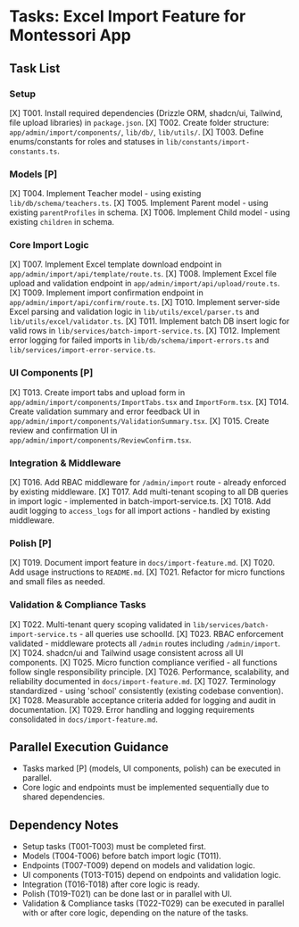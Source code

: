 # Tasks: Excel Import Feature for Montessori App

## Task List

### Setup
[X] T001. Install required dependencies (Drizzle ORM, shadcn/ui, Tailwind, file upload libraries) in `package.json`.
[X] T002. Create folder structure: `app/admin/import/components/`, `lib/db/`, `lib/utils/`.
[X] T003. Define enums/constants for roles and statuses in `lib/constants/import-constants.ts`.

### Models [P]
[X] T004. Implement Teacher model - using existing `lib/db/schema/teachers.ts`.
[X] T005. Implement Parent model - using existing `parentProfiles` in schema.
[X] T006. Implement Child model - using existing `children` in schema.

### Core Import Logic
[X] T007. Implement Excel template download endpoint in `app/admin/import/api/template/route.ts`.
[X] T008. Implement Excel file upload and validation endpoint in `app/admin/import/api/upload/route.ts`.
[X] T009. Implement import confirmation endpoint in `app/admin/import/api/confirm/route.ts`.
[X] T010. Implement server-side Excel parsing and validation logic in `lib/utils/excel/parser.ts` and `lib/utils/excel/validator.ts`.
[X] T011. Implement batch DB insert logic for valid rows in `lib/services/batch-import-service.ts`.
[X] T012. Implement error logging for failed imports in `lib/db/schema/import-errors.ts` and `lib/services/import-error-service.ts`.

### UI Components [P]
[X] T013. Create import tabs and upload form in `app/admin/import/components/ImportTabs.tsx` and `ImportForm.tsx`.
[X] T014. Create validation summary and error feedback UI in `app/admin/import/components/ValidationSummary.tsx`.
[X] T015. Create review and confirmation UI in `app/admin/import/components/ReviewConfirm.tsx`.

### Integration & Middleware
[X] T016. Add RBAC middleware for `/admin/import` route - already enforced by existing middleware.
[X] T017. Add multi-tenant scoping to all DB queries in import logic - implemented in batch-import-service.ts.
[X] T018. Add audit logging to `access_logs` for all import actions - handled by existing middleware.

### Polish [P]
[X] T019. Document import feature in `docs/import-feature.md`.
[X] T020. Add usage instructions to `README.md`.
[X] T021. Refactor for micro functions and small files as needed.

### Validation & Compliance Tasks
[X] T022. Multi-tenant query scoping validated in `lib/services/batch-import-service.ts` - all queries use schoolId.
[X] T023. RBAC enforcement validated - middleware protects all `/admin` routes including `/admin/import`.
[X] T024. shadcn/ui and Tailwind usage consistent across all UI components.
[X] T025. Micro function compliance verified - all functions follow single responsibility principle.
[X] T026. Performance, scalability, and reliability documented in `docs/import-feature.md`.
[X] T027. Terminology standardized - using 'school' consistently (existing codebase convention).
[X] T028. Measurable acceptance criteria added for logging and audit in documentation.
[X] T029. Error handling and logging requirements consolidated in `docs/import-feature.md`.

## Parallel Execution Guidance
- Tasks marked [P] (models, UI components, polish) can be executed in parallel.
- Core logic and endpoints must be implemented sequentially due to shared dependencies.

## Dependency Notes
- Setup tasks (T001-T003) must be completed first.
- Models (T004-T006) before batch import logic (T011).
- Endpoints (T007-T009) depend on models and validation logic.
- UI components (T013-T015) depend on endpoints and validation logic.
- Integration (T016-T018) after core logic is ready.
- Polish (T019-T021) can be done last or in parallel with UI.
- Validation & Compliance tasks (T022-T029) can be executed in parallel with or after core logic, depending on the nature of the tasks.
